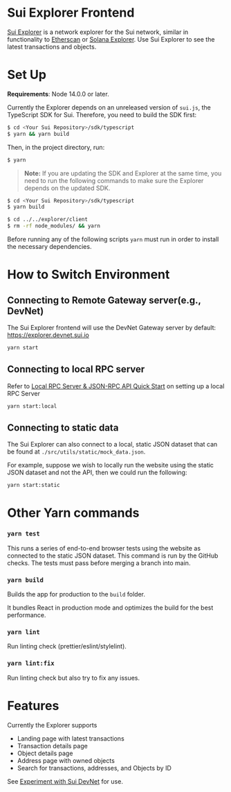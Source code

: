 # Sui Explorer Frontend

[Sui Explorer](https://explorer.devnet.sui.io/) is a network explorer for the Sui network, similar in functionality to [Etherscan](https://etherscan.io/) or [Solana Explorer](https://explorer.solana.com/). Use Sui Explorer to see the latest transactions and objects.

# Set Up

**Requirements**: Node 14.0.0 or later.

Currently the Explorer depends on an unreleased version of `sui.js`, the TypeScript SDK for Sui. Therefore, you need to build the SDK first:

```bash
$ cd <Your Sui Repository>/sdk/typescript
$ yarn && yarn build
```

Then, in the project directory, run:

```bash
$ yarn
```

> **Note:** If you are updating the SDK and Explorer at the same time, you need to run the following commands to make sure the Explorer depends on the updated SDK.

```bash
$ cd <Your Sui Repository>/sdk/typescript
$ yarn build

$ cd ../../explorer/client
$ rm -rf node_modules/ && yarn
```

Before running any of the following scripts `yarn` must run in order to install the necessary dependencies.

# How to Switch Environment

## Connecting to Remote Gateway server(e.g., DevNet)

The Sui Explorer frontend will use the DevNet Gateway server by default: https://explorer.devnet.sui.io

```bash
yarn start

```

## Connecting to local RPC server

Refer to [Local RPC Server & JSON-RPC API Quick Start](../../doc/src/build/json-rpc.md) on setting up a local RPC Server

```bash
yarn start:local

```

## Connecting to static data

The Sui Explorer can also connect to a local, static JSON dataset that can be found at `./src/utils/static/mock_data.json`.

For example, suppose we wish to locally run the website using the static JSON dataset and not the API, then we could run the following:

```bash
yarn start:static
```

# Other Yarn commands

### `yarn test`

This runs a series of end-to-end browser tests using the website as connected to the static JSON dataset. This command is run by the GitHub checks. The tests must pass before merging a branch into main.

### `yarn build`

Builds the app for production to the `build` folder.

It bundles React in production mode and optimizes the build for the best performance.

### `yarn lint`

Run linting check (prettier/eslint/stylelint).

### `yarn lint:fix`

Run linting check but also try to fix any issues.

# Features

Currently the Explorer supports

-   Landing page with latest transactions
-   Transaction details page
-   Object details page
-   Address page with owned objects
-   Search for transactions, addresses, and Objects by ID

See [Experiment with Sui DevNet](https://docs.sui.io/explore/devnet) for use.
